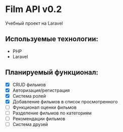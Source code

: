 # Film API v0.2

Учебный проект на Laravel

## Используемые технологии:

* PHP
* Laravel

## Планируемый функционал:

- [x] CRUD фильмов
- [x] Авторизация/регистрация
- [x] Система ролей
- [x] Добавление фильмов в список просмотренного
- [ ] Функционал оценки фильмов
- [ ] Разделение фильмов по категориям
- [ ] Рекомендации фильмов
- [ ] Система друзей
